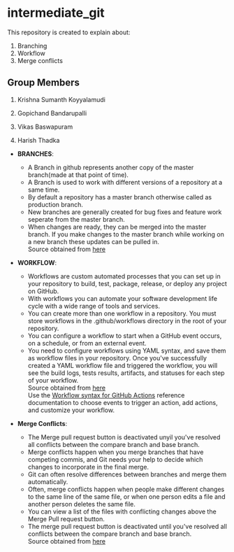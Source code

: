 # intermediate_git
This repository is created to explain about:  
1. Branching
1. Workflow 
1. Merge conflicts

## Group Members

1. Krishna Sumanth Koyyalamudi

2. Gopichand Bandarupalli

3. Vikas Baswapuram

4. Harish Thadka

* **BRANCHES**:

  * A Branch in github represents another copy of the master branch(made at that point of time).
  * A Branch is used to work with different versions of a repository at a same time.
  * By default a repository has a master branch otherwise called as production branch.
  * New branches are generally created for bug fixes and feature work seperate from the master branch.
  * When changes are ready, they can be merged into the master branch. If you make changes to the master branch while working on a new branch these updates can be pulled in.  
Source obtained from [here](https://www.w3schools.com/whatis/whatis_github.asp)
   
 * **WORKFLOW**:
  
    * Workflows are custom automated processes that you can set up in your repository to build, test, package, release, or deploy any project on GitHub.
    * With workflows you can automate your software development life cycle with a wide range of tools and services. 
    * You can create more than one workflow in a repository. You must store workflows in the .github/workflows directory in the root of your repository.
    * You can configure a workflow to start when a GitHub event occurs, on a schedule, or from an external event.
    * You need to configure workflows using YAML syntax, and save them as workflow files in your repository. Once you've successfully created a YAML workflow file and triggered the workflow, you will see the build logs, tests results, artifacts, and statuses for each step of your workflow.  
Source obtained from [here](https://help.github.com/en/actions/automating-your-workflow-with-github-actions/configuring-a-workflow#about-workflows)  
Use the [Workflow syntax for GitHub Actions](https://help.github.com/en/actions/automating-your-workflow-with-github-actions/workflow-syntax-for-github-actions) reference documentation to choose events to trigger an action, add actions, and customize your workflow.

* **Merge Conflicts**:

    * The Merge pull request button is deactivated unyil you've resolved all conflicts between the compare branch and base branch.
    * Merge conflicts happen when you merge branches that have competing commis, and Git needs your help to decide which changes to incorporate in the final merge.
    * Git can often resolve differences between branches and merge them automatically.
    * Often, merge conflicts happen when people make different changes to the same line of the same file, or when one person edits a file and another person deletes the same file.
    * You can view a list of the files with conflicting changes above the Merge Pull request button.
    * The merge pull request button is deactivated until you've resolved all conflicts between the compare branch and base branch.  
Source obtained from [here](https://help.github.com/en/github/collaborating-with-issues-and-pull-requests/about-merge-conflicts)




